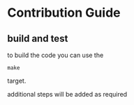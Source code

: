 # Contribution Guide

## build and test
to build the code you can use the
```
make
```
target.

additional steps will be added as required